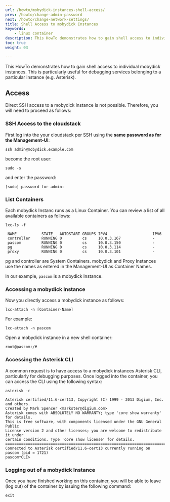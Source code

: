 ```yaml
---
url: /howto/mobydick-instances-shell-access/
prev: /howto/change-admin-password
next: /howto/change-network-settings/
title: Shell Access to mobydick Instances
keywords:
    - linux container
description: This HowTo demonstrates how to gain shell access to individual mobydick instances
toc: true
weight: 03

---
```


This HowTo demonstrates how to gain shell access to individual mobydick instances. This is particularly useful for debugging services belonging to a particular instance (e.g. Asterisk).

## Access

Direct SSH access to a mobydick instance is not possible. Therefore, you will need to proceed as follows:

### SSH Access to the cloudstack

First log into the your cloudstack per SSH using the **same password as for the
Management-UI**:

    ssh admin@mobydick.example.com

become the root user:

    sudo -s

and enter the password:

    [sudo] password for admin:

### List Containers

Each mobydick Instanc runs as a Linux Container. You can review a list of all available containers as follows:

    lxc-ls -f


```
 NAME           STATE   AUTOSTART GROUPS IPV4                    IPV6
 controller     RUNNING 0         cs     10.0.3.167              -
 pascom         RUNNING 0         cs     10.0.3.150              -
 pg             RUNNING 0         cs     10.0.3.114              -
 proxy          RUNNING 0         cs     10.0.3.101              -
 ```

pg and controller are System Containers. mobydick and Proxy Instances use the names as entered in the Management-UI as Container Names.

In our example, `pascom` is a mobydick Instance.

### Accessing a mobydick Instance

Now you directly access a mobydick instance as follows:

    lxc-attach -n [Container-Name]

For example:

    lxc-attach -n pascom


Open a mobydick instance in a new shell container:

    root@pascom:/#

### Accessing the Asterisk CLI

A common request is to have access to a mobydick instances Asterisk CLI, particularly for debugging purposes. Once logged into the container, you can access the CLI using the following syntax:

    asterisk -r

```
Asterisk certified/11.6-cert13, Copyright (C) 1999 - 2013 Digium, Inc. and others.
Created by Mark Spencer <markster@digium.com>
Asterisk comes with ABSOLUTELY NO WARRANTY; type 'core show warranty' for details.
This is free software, with components licensed under the GNU General Public
License version 2 and other licenses; you are welcome to redistribute it under
certain conditions. Type 'core show license' for details.
=========================================================================
Connected to Asterisk certified/11.6-cert13 currently running on pascom (pid = 1721)
pascom*CLI>
```

### Logging out of a mobydick Instance

Once you have finished working on this container, you will be able to leave (log out) of the container by issuing the following command:

    exit
